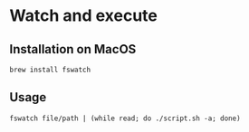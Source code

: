 # Watch and execute

## Installation on MacOS

`brew install fswatch`

## Usage

`fswatch file/path | (while read; do ./script.sh -a; done)`

